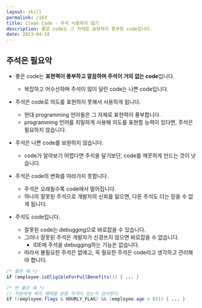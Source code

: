 ```yaml
---
layout: skill
permalink: /163
title: Clean Code - 주석 사용하지 않기
description: 좋은 code는 그 자체로 표현력이 풍부한 code입니다.
date: 2023-04-18
---
```



## 주석은 필요악

- 좋은 code는 **표현력이 풍부하고 깔끔하며 주석이 거의 없는 code**입니다.
    - 복잡하고 어수선하며 주석이 많이 달린 code는 나쁜 code입니다.

- 주석은 code로 의도를 표현하지 못해서 사용하게 됩니다.
    - 현대 programming 언어들은 그 자체로 표현력이 풍부합니다.
    - programming 언어를 치밀하게 사용해 의도를 표현할 능력이 있다면, 주석은 필요하지 않습니다.

- 주석은 나쁜 code를 보완하지 않습니다.
    - code가 알아보기 어렵다면 주석을 달기보단, code를 깨끗하게 만드는 것이 낫습니다.

- 주석은 code의 변화를 따라가지 못합니다.
    - 주석은 오래될수록 code에서 멀어집니다.
    - 하나의 잘못된 주석으로 개발자의 신뢰를 잃으면, 다른 주석도 더는 믿을 수 없게 됩니다.

- 주석도 code입니다.
    - 잘못된 code는 debugging으로 바로잡을 수 있습니다.
    - 그러나 잘못된 주석은 개발자가 신경쓰지 않으면 바로잡을 수 없습니다.
        - IDE에 주석을 debugging하는 기능은 없습니다.
    - 따라서 불필요한 주석은 없애고, 꼭 필요한 주석은 code라고 생각하고 관리해야 합니다.

```java
/* 좋은 예 */
if (employee.isEligibleForFullBenefits()) { ... }

/* 안 좋은 예 */
// 직원에게 복지 혜택을 받을 자격이 있는지 검사한다.
if ((employee.flags & HOURLY_FLAG) && (employee.age > 65)) { ... }
```


